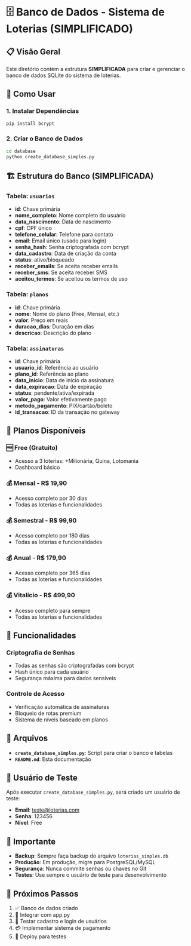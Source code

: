 # 🗄️ Banco de Dados - Sistema de Loterias (SIMPLIFICADO)

## 📋 Visão Geral

Este diretório contém a estrutura **SIMPLIFICADA** para criar e gerenciar o banco de dados SQLite do sistema de loterias.

## 🚀 Como Usar

### 1. **Instalar Dependências**
```bash
pip install bcrypt
```

### 2. **Criar o Banco de Dados**
```bash
cd database
python create_database_simples.py
```

## 🏗️ Estrutura do Banco (SIMPLIFICADA)

### **Tabela: `usuarios`**
- **id**: Chave primária
- **nome_completo**: Nome completo do usuário
- **data_nascimento**: Data de nascimento
- **cpf**: CPF único
- **telefone_celular**: Telefone para contato
- **email**: Email único (usado para login)
- **senha_hash**: Senha criptografada com bcrypt
- **data_cadastro**: Data de criação da conta
- **status**: ativo/bloqueado
- **receber_emails**: Se aceita receber emails
- **receber_sms**: Se aceita receber SMS
- **aceitou_termos**: Se aceitou os termos de uso

### **Tabela: `planos`**
- **id**: Chave primária
- **nome**: Nome do plano (Free, Mensal, etc.)
- **valor**: Preço em reais
- **duracao_dias**: Duração em dias
- **descricao**: Descrição do plano

### **Tabela: `assinaturas`**
- **id**: Chave primária
- **usuario_id**: Referência ao usuário
- **plano_id**: Referência ao plano
- **data_inicio**: Data de início da assinatura
- **data_expiracao**: Data de expiração
- **status**: pendente/ativa/expirada
- **valor_pago**: Valor efetivamente pago
- **metodo_pagamento**: PIX/cartão/boleto
- **id_transacao**: ID da transação no gateway

## 💎 Planos Disponíveis

### **🆓 Free (Gratuito)**
- Acesso a 3 loterias: +Milionária, Quina, Lotomania
- Dashboard básico

### **💰 Mensal - R$ 19,90**
- Acesso completo por 30 dias
- Todas as loterias e funcionalidades

### **💰 Semestral - R$ 99,90**
- Acesso completo por 180 dias
- Todas as loterias e funcionalidades

### **💰 Anual - R$ 179,90**
- Acesso completo por 365 dias
- Todas as loterias e funcionalidades

### **💰 Vitalício - R$ 499,90**
- Acesso completo para sempre
- Todas as loterias e funcionalidades

## 🔧 Funcionalidades

### **Criptografia de Senhas**
- Todas as senhas são criptografadas com bcrypt
- Hash único para cada usuário
- Segurança máxima para dados sensíveis

### **Controle de Acesso**
- Verificação automática de assinaturas
- Bloqueio de rotas premium
- Sistema de níveis baseado em planos

## 📁 Arquivos

- **`create_database_simples.py`**: Script para criar o banco e tabelas
- **`README.md`**: Esta documentação

## 🧪 Usuário de Teste

Após executar `create_database_simples.py`, será criado um usuário de teste:
- **Email**: teste@loterias.com
- **Senha**: 123456
- **Nível**: Free

## 🚨 Importante

- **Backup**: Sempre faça backup do arquivo `loterias_simples.db`
- **Produção**: Em produção, migre para PostgreSQL/MySQL
- **Segurança**: Nunca commite senhas ou chaves no Git
- **Testes**: Use sempre o usuário de teste para desenvolvimento

## 🔄 Próximos Passos

1. ✅ Banco de dados criado
2. 🔧 Integrar com app.py
3. 🧪 Testar cadastro e login de usuários
4. 💳 Implementar sistema de pagamento
5. 🚀 Deploy para testes
